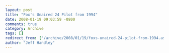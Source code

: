 ```yaml
---
layout: post
title: "Fox's Unaired 24 Pilot from 1994"
date: 2008-01-19 09:03:59 -0800
comments: true
category: Archive
tags: []
redirect_from: ["/archive/2008/01/19/foxs-unaired-24-pilot-from-1994.aspx/"]
author: "Jeff Handley"
---
```


